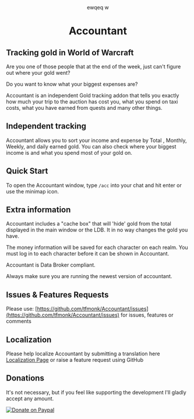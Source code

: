 <div align="center">
ewqeq   w

# Accountant

</div>

## Tracking gold in World of Warcraft
Are you one of those people that at the end of the week, just can't figure out where your gold went? 

Do you want to know what your biggest expenses are? 

Accountant is an independent Gold tracking addon that tells you exactly how much your trip to the auction has cost you, what you spend on taxi costs, what you have earned from quests and many other things.


## Independent tracking
Accountant allows you to sort your income and expense by Total , Monthly, Weekly, and daily earned gold. You can also check where your biggest income is and what you spend most of your gold on.


## Quick Start
To open the Accountant window, type `/acc` into your chat and hit enter or use the minimap icon. 


## Extra information
Accountant includes a "cache box" that will 'hide' gold from the total displayed in the main window or the LDB. It in no way changes the gold you have.

The money information will be saved for each character on each realm. You must log in to each character before it can be shown in Accountant.

Accountant is Data Broker compliant.

Always make sure you are running the newest version of accountant.


## Issues & Features Requests
Please use: [https://github.com/tfmonk/Accountant/issues](https://github.com/tfmonk/Accountant/issues) for issues, features or comments


## Localization 
Please help localize Accountant by submitting a translation here [Localization Page](https://www.curseforge.com/wow/addons/accountant/localization) or raise a feature request using GitHub

## Donations
It's not necessary, but if you feel like supporting the development I'll gladly accept any amount.

[![Donate on Paypal](https://www.paypalobjects.com/en_US/i/btn/btn_donateCC_LG.gif)](https://www.paypal.com/donate/?business=V8QUJL5X3TMG6&no_recurring=0&item_name=Thank+you+for+wanting+to+support+the+World+of+Warcraft+Accountant+Addon+Development&currency_code=GBP)